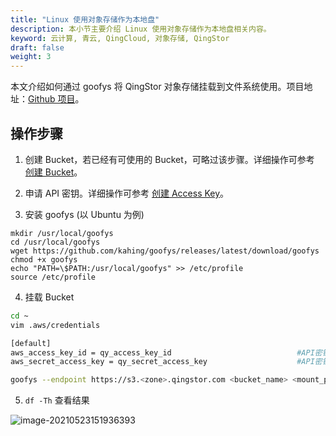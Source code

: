 ```yaml
---
title: "Linux 使用对象存储作为本地盘"
description: 本小节主要介绍 Linux 使用对象存储作为本地盘相关内容。
keyword: 云计算, 青云, QingCloud, 对象存储, QingStor
draft: false
weight: 3
---
```


本文介绍如何通过 goofys 将 QingStor 对象存储挂载到文件系统使用。项目地址：[Github 项目](https://github.com/kahing/goofys)。

## 操作步骤
1. 创建 Bucket，若已经有可使用的 Bucket，可略过该步骤。详细操作可参考 [创建 Bucket](/storage/object-storage/manual/console/bucket_manage/basic_opt/#创建-bucket)。

2. 申请 API 密钥。详细操作可参考 [创建 Access Key](/storage/object-storage/api/practices/signature/#获取-access-key)。

3. 安装 goofys (以 Ubuntu 为例)
```
mkdir /usr/local/goofys
cd /usr/local/goofys
wget https://github.com/kahing/goofys/releases/latest/download/goofys
chmod +x goofys
echo "PATH=\$PATH:/usr/local/goofys" >> /etc/profile
source /etc/profile
```
4.  挂载 Bucket
```bash
cd ~
vim .aws/credentials

[default]
aws_access_key_id = qy_access_key_id							#API密钥ID
aws_secret_access_key = qy_secret_access_key					#API密钥密码
```
```bash
goofys --endpoint https://s3.<zone>.qingstor.com <bucket_name> <mount_point>
```

5. `df -Th` 查看结果

![image-20210523151936393](/storage/object-storage/_images/linux_uses_object_storage_as_a_local_disk.png)
